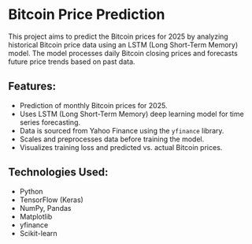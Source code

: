 # Bitcoin Price Prediction

This project aims to predict the Bitcoin prices for 2025 by analyzing historical Bitcoin price data using an LSTM (Long Short-Term Memory) model. The model processes daily Bitcoin closing prices and forecasts future price trends based on past data.

## Features:
- Prediction of monthly Bitcoin prices for 2025.
- Uses LSTM (Long Short-Term Memory) deep learning model for time series forecasting.
- Data is sourced from Yahoo Finance using the `yfinance` library.
- Scales and preprocesses data before training the model.
- Visualizes training loss and predicted vs. actual Bitcoin prices.

## Technologies Used:
- Python
- TensorFlow (Keras)
- NumPy, Pandas
- Matplotlib
- yfinance
- Scikit-learn
